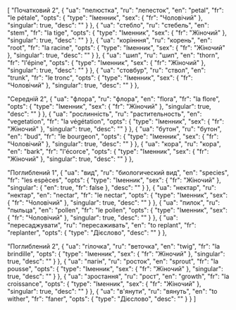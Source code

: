 [
  "Початковий 2",
  {
    "ua": "пелюстка",
    "ru": "лепесток",
    "en": "petal",
    "fr": "le pétale",
    "opts": {
      "type": "Іменник",
      "sex": {
        "fr": "Чоловічий"
      },
      "singular": true,
      "desc": ""
    }
  },
  {
    "ua": "стебло",
    "ru": "стебель",
    "en": "stem",
    "fr": "la tige",
    "opts": {
      "type": "Іменник",
      "sex": {
        "fr": "Жіночий"
      },
      "singular": true,
      "desc": ""
    }
  },
  {
    "ua": "корінння",
    "ru": "корень",
    "en": "root",
    "fr": "la racine",
    "opts": {
      "type": "Іменник",
      "sex": {
        "fr": "Жіночий"
      },
      "singular": true,
      "desc": ""
    }
  },
  {
    "ua": "шип",
    "ru": "шип",
    "en": "thorn",
    "fr": "l'épine",
    "opts": {
      "type": "Іменник",
      "sex": {
        "fr": "Жіночий"
      },
      "singular": true,
      "desc": ""
    }
  },
  {
    "ua": "стовбур",
    "ru": "ствол",
    "en": "trunk",
    "fr": "le tronc",
    "opts": {
      "type": "Іменник",
      "sex": {
        "fr": "Чоловічий"
      },
      "singular": true,
      "desc": ""
    }
  },



  "Середній 2",
  {
    "ua": "флора",
    "ru": "флора",
    "en": "flora",
    "fr": "la flore",
    "opts": {
      "type": "Іменник",
      "sex": {
        "fr": "Жіночий"
      },
      "singular": true,
      "desc": ""
    }
  },
  {
    "ua": "рослинність",
    "ru": "растительность",
    "en": "vegetation",
    "fr": "la végétation",
    "opts": {
      "type": "Іменник",
      "sex": {
        "fr": "Жіночий"
      },
      "singular": true,
      "desc": ""
    }
  },
  {
    "ua": "бутон",
    "ru": "бутон",
    "en": "bud",
    "fr": "le bourgeon",
    "opts": {
      "type": "Іменник",
      "sex": {
        "fr": "Чоловічий"
      },
      "singular": true,
      "desc": ""
    }
  },
  {
    "ua": "кора",
    "ru": "кора",
    "en": "bark",
    "fr": "l'écorce",
    "opts": {
      "type": "Іменник",
      "sex": {
        "fr": "Жіночий"
      },
      "singular": true,
      "desc": ""
    }
  },



  "Поглиблений 1",
  {
    "ua": "вид",
    "ru": "биологический вид",
    "en": "species",
    "fr": "les espèces",
    "opts": {
      "type": "Іменник",
      "sex": {
        "fr": "Жіночий"
      },
      "singular": {
        "en": true,
        "fr": false
      },
      "desc": ""
    }
  },
  {
    "ua": "нектар",
    "ru": "нектар",
    "en": "nectar",
    "fr": "le nectar",
    "opts": {
      "type": "Іменник",
      "sex": {
        "fr": "Чоловічий"
      },
      "singular": true,
      "desc": ""
    }
  },
  {
    "ua": "пилок",
    "ru": "пыльца",
    "en": "pollen",
    "fr": "le pollen",
    "opts": {
      "type": "Іменник",
      "sex": {
        "fr": "Чоловічий"
      },
      "singular": true,
      "desc": ""
    }
  },
  {
    "ua": "пересаджувати",
    "ru": "пересаживать",
    "en": "to replant",
    "fr": "replanter",
    "opts": {
      "type": "Дієслово",
      "desc": ""
    }
  },



  "Поглиблений 2",
  {
    "ua": "гілочка",
    "ru": "веточка",
    "en": "twig",
    "fr": "la brindille",
    "opts": {
      "type": "Іменник",
      "sex": {
        "fr": "Жіночий"
      },
      "singular": true,
      "desc": ""
    }
  },
  {
    "ua": "пагін",
    "ru": "росток",
    "en": "sprout",
    "fr": "la pousse",
    "opts": {
      "type": "Іменник",
      "sex": {
        "fr": "Жіночий"
      },
      "singular": true,
      "desc": ""
    }
  },
  {
    "ua": "зростання",
    "ru": "рост",
    "en": "growth",
    "fr": "la croissance",
    "opts": {
      "type": "Іменник",
      "sex": {
        "fr": "Жіночий"
      },
      "singular": true,
      "desc": ""
    }
  },
  {
    "ua": "в'янути",
    "ru": "вянуть",
    "en": "to wither",
    "fr": "faner",
    "opts": {
      "type": "Дієслово",
      "desc": ""
    }
  }
]
